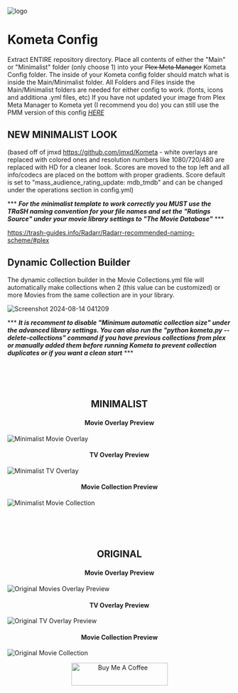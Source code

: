 ![logo](https://github.com/mrbuckwheet/Kometa-Config/assets/124317277/5323ca07-03fd-479a-b93d-681172b96290)

# Kometa Config 
Extract ENTIRE repository directory. Place all contents of either the "Main" or "Minimalist" folder (only choose 1) into your ~~Plex Meta Manager~~ Kometa Config folder. The inside of your Kometa config folder should match what is inside the Main/Minimalist folder. All Folders and Files inside the Main/Minimalist folders are needed for either config to work. (fonts, icons and additiona .yml files, etc) 
If you have not updated your image from Plex Meta Manager to Kometa yet (I recommend you do) you can still use the PMM version of this config [_HERE_](https://github.com/mrbuckwheet/Kometa-Config/releases/tag/PMM-Version) 

## NEW MINIMALIST LOOK 
(based off of jmxd https://github.com/jmxd/Kometa - white overlays are replaced with colored ones and resolution numbers like 1080/720/480 are replaced with HD for a cleaner look. Scores are moved to the top left and all info/codecs are placed on the bottom with proper gradients. Score default is set to "mass_audience_rating_update: mdb_tmdb" and can be changed under the operations section in config.yml) 

\*\*\* ***For the minimalist template to work correctly you MUST use the TRaSH naming convention for your file names and set the "Ratings Source" under your movie library settings to "The Movie Database"*** \*\*\*

https://trash-guides.info/Radarr/Radarr-recommended-naming-scheme/#plex

## Dynamic Collection Builder
The dynamic collection builder in the Movie Collections.yml file will automatically make collections when 2 (this value can be customized) or more Movies from the same collection are in your library. 

![Screenshot 2024-08-14 041209](https://github.com/user-attachments/assets/56cad566-ae90-4e02-b67a-07982a61c835)

\*\*\* ***It is recomment to disable "Minimum automatic collection size" under the advanced library settings. You can also run the "python kometa.py --delete-collections" command if you have previous collections from plex or manually added them before running Kometa to prevent collection duplicates or if you want a clean start*** \*\*\*


<br/><br/><br/>
## <p align="center"> MINIMALIST
#### <p align="center"> Movie Overlay Preview
![Minimalist Movie Overlay](https://github.com/user-attachments/assets/4133f91c-6166-4d00-9da4-c7d83566d8db)


#### <p align="center"> TV Overlay Preview
![Minimalist TV Overlay](https://github.com/user-attachments/assets/07d53450-4e47-4b49-b442-32667df83077)


#### <p align="center"> Movie Collection Preview

![Minimalist Movie Collection](https://github.com/user-attachments/assets/312ab386-e4d7-481f-a58d-aa6d212d7aec)


<br/><br/><br/>
## <p align="center">ORIGINAL
#### <p align="center">Movie Overlay Preview
![Original Movies Overlay Preview](https://user-images.githubusercontent.com/124317277/232326613-676b4b3a-d2c9-46b0-bf3c-b5f22d8aff46.JPG)

#### <p align="center">TV Overlay Preview
![Original TV Overlay Preview](https://user-images.githubusercontent.com/124317277/232326617-b5c4f59d-5491-4830-8ea5-d6874d4b1c06.JPG)

#### <p align="center">Movie Collection Preview
![Original Movie Collection](https://user-images.githubusercontent.com/124317277/232326609-c407d4f2-5fbb-4189-b0e8-13d5456f5eb2.JPG)




<!-- markdownlint-disable MD033 -->
<p align="center">
<a href="https://www.buymeacoffee.com/mrbuckwheet" target="_blank"><img src="https://cdn.buymeacoffee.com/buttons/lato-black.png" alt="Buy Me A Coffee" style="height: 51px !important;width: 217px !important;" ></a>
<!-- markdownlint-enable MD033 -->

